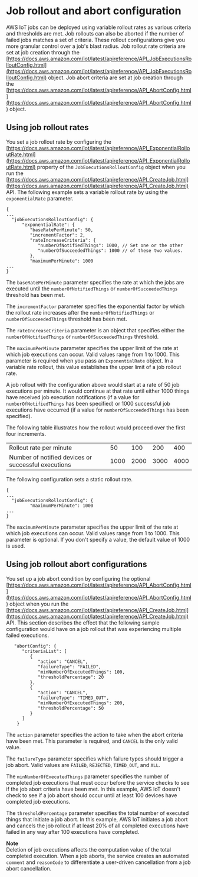 # Job rollout and abort configuration<a name="job-rollout-abort"></a>

AWS IoT jobs can be deployed using variable rollout rates as various criteria and thresholds are met\. Job rollouts can also be aborted if the number of failed jobs matches a set of criteria\. These rollout configurations give you more granular control over a job's blast radius\. Job rollout rate criteria are set at job creation through the [https://docs.aws.amazon.com/iot/latest/apireference/API_JobExecutionsRolloutConfig.html](https://docs.aws.amazon.com/iot/latest/apireference/API_JobExecutionsRolloutConfig.html) object\. Job abort criteria are set at job creation through the [https://docs.aws.amazon.com/iot/latest/apireference/API_AbortConfig.html](https://docs.aws.amazon.com/iot/latest/apireference/API_AbortConfig.html) object\.

## Using job rollout rates<a name="job-rollout-using"></a>

You set a job rollout rate by configuring the [https://docs.aws.amazon.com/iot/latest/apireference/API_ExponentialRolloutRate.html](https://docs.aws.amazon.com/iot/latest/apireference/API_ExponentialRolloutRate.html) property of the `JobExecutionsRolloutConfig` object when you run the [https://docs.aws.amazon.com/iot/latest/apireference/API_CreateJob.html](https://docs.aws.amazon.com/iot/latest/apireference/API_CreateJob.html) API\. The following example sets a variable rollout rate by using the `exponentialRate` parameter\.

```
{  
...
  "jobExecutionsRolloutConfig": { 
      "exponentialRate": { 
         "baseRatePerMinute": 50,
         "incrementFactor": 2,
         "rateIncreaseCriteria": { 
            "numberOfNotifiedThings": 1000, // Set one or the other
            "numberOfSucceededThings": 1000 // of these two values.
         },
         "maximumPerMinute": 1000
...
}
```

The `baseRatePerMinute` parameter specifies the rate at which the jobs are executed until the `numberOfNotifiedThings` or `numberOfSucceededThings` threshold has been met\.

The `incrementFactor` parameter specifies the exponential factor by which the rollout rate increases after the `numberOfNotifiedThings` or `numberOfSucceededThings` threshold has been met\.

The `rateIncreaseCriteria` parameter is an object that specifies either the `numberOfNotifiedThings` or `numberOfSucceededThings` threshold\.

The `maximumPerMinute` parameter specifies the upper limit of the rate at which job executions can occur\. Valid values range from 1 to 1000\. This parameter is required when you pass an `ExponentialRate` object\. In a variable rate rollout, this value establishes the upper limit of a job rollout rate\.

A job rollout with the configuration above would start at a rate of 50 job executions per minute\. It would continue at that rate until either 1000 things have received job execution notifications \(if a value for `numberOfNotifiedThings` has been specified\) or 1000 successful job executions have occurred \(if a value for `numberOfSucceededThings` has been specified\)\.

The following table illustrates how the rollout would proceed over the first four increments\.


|  |  |  |  |  | 
| --- |--- |--- |--- |--- |
|  Rollout rate per minute  |  50  |  100  |  200  |  400  | 
|  Number of notified devices or successful executions  |  1000  |  2000  |  3000  |  4000  | 

The following configuration sets a static rollout rate\.

```
{  
...
  "jobExecutionsRolloutConfig": { 
         "maximumPerMinute": 1000
...
}
```

The `maximumPerMinute` parameter specifies the upper limit of the rate at which job executions can occur\. Valid values range from 1 to 1000\. This parameter is optional\. If you don't specify a value, the default value of 1000 is used\.

## Using job rollout abort configurations<a name="job-abort-using"></a>

You set up a job abort condition by configuring the optional [https://docs.aws.amazon.com/iot/latest/apireference/API_AbortConfig.html](https://docs.aws.amazon.com/iot/latest/apireference/API_AbortConfig.html) object when you run the [https://docs.aws.amazon.com/iot/latest/apireference/API_CreateJob.html](https://docs.aws.amazon.com/iot/latest/apireference/API_CreateJob.html) API\. This section describes the effect that the following sample configuration would have on a job rollout that was experiencing multiple failed executions\.

```
   "abortConfig": { 
      "criteriaList": [ 
         { 
            "action": "CANCEL",
            "failureType": "FAILED",
            "minNumberOfExecutedThings": 100,
            "thresholdPercentage": 20
         },
         { 
            "action": "CANCEL",
            "failureType": "TIMED_OUT",
            "minNumberOfExecutedThings": 200,
            "thresholdPercentage": 50
         }
      ]
    }
```

The `action` parameter specifies the action to take when the abort criteria have been met\. This parameter is required, and `CANCEL` is the only valid value\.

The `failureType` parameter specifies which failure types should trigger a job abort\. Valid values are `FAILED`, `REJECTED`, `TIMED_OUT`, and `ALL`\.

The `minNumberOfExecutedThings` parameter specifies the number of completed job executions that must occur before the service checks to see if the job abort criteria have been met\. In this example, AWS IoT doesn't check to see if a job abort should occur until at least 100 devices have completed job executions\.

The `thresholdPercentage` parameter specifies the total number of executed things that initiate a job abort\. In this example, AWS IoT initiates a job abort and cancels the job rollout if at least 20% of all completed executions have failed in any way after 100 executions have completed\.

**Note**  
Deletion of job executions affects the computation value of the total completed execution\. When a job aborts, the service creates an automated `comment` and `reasonCode` to differentiate a user\-driven cancellation from a job abort cancellation\.